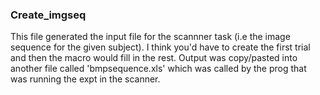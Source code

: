 ### Create_imgseq


This file generated the input file for the scannner task (i.e the image sequence for the given subject).  I think you'd have to create the first trial and then the macro would fill in the rest. Output was copy/pasted into another file called 'bmpsequence.xls' which was called by the prog that was running the expt in the scanner.